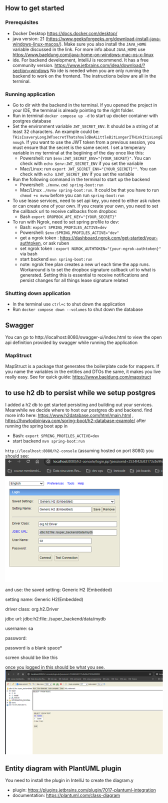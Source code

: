## How to get started

### Prerequisites
- Docker Desktop https://docs.docker.com/desktop/
- java version: 21 (https://www.geeksforgeeks.org/download-install-java-windows-linux-macos/). Make sure you also install the `JAVA_HOME` variable discussed in the link. For more info about `JAVA_HOME` use https://www.baeldung.com/java-home-on-windows-mac-os-x-linux
- ide. For backend development, IntelliJ is recommend. It has a free community version. https://www.jetbrains.com/idea/download/?section=windows No ide is needed when you are only running the backend to work on the frontend. The instructions below are all in the terminal.

### Running application
- Go to dir with the backend in the terminal. If you opened the project in your IDE, the terminal is already pointing to the right folder. 
- Run in terminal `docker compose up -d` to start up docker container with postgres database
- Set the environment variable `JWT_SECRET_ENV`. It should be a string of at least 32 characters. An example could be: `THisIsaveryLongJWTsecretThatshouldBeALittleBitLongerITHinkItisLongEnough`. If you want to use the JWT token from a previous session, you must ensure that the secret is the same secret. I set a temperary variable in my terminal at the begiining of the day once like this: 
  - Powershell: run `$env:JWT_SECRET_ENV="{YOUR_SECRET}"`. You can check with `echo $env:JWT_SECRET_ENV` if you set the variable
  - Mac/Linux: run `export JWT_SECRET_ENV="{YOUR_SECRET}""`. You can check with `echo $JWT_SECRET_ENV` if you set the variable
- Run the following command in the terminal to start up the backend
  - Powershell: `./mvnw.cmd spring-boot:run`
  - Mac/Linux `./mvnw spring-boot:run`. It could be that you have to run `chmod +x mvnw` before you can run `spring-boot:run`
- To use lease services, need to set api key, you need to either ask ruben or can create one of your own. If you create your own, you need to set the callback url to receive callbacks from dropbox:
  - Bash `export DROPBOX_API_KEY="{YOUR_SECRET}"` 
- To run with Ngrok, need to set spring profile to dev: 
  - Bash: `export SPRING_PROFILES_ACTIVE=dev`
  - Powershell: `$env:SPRING_PROFILES_ACTIVE="dev"`
  - get a ngrok token : https://dashboard.ngrok.com/get-started/your-authtoken, or ask ruben
  - set ngrok token : `export NGROK_AUTHTOKEN="{your-ngrok-authtoken}"` via bash
  - start backend `mvn spring-boot:run`
  - note: ngrok free plan creates a new url each time the app runs. Workaround is to set the dropbox signature callback url to what is generated. Setting this is essential to receive notifications and persist changes for all things lease signature related

### Shutting down application
- In the terminal use `ctrl+c` to shut down the application
- Run `docker compose down --volumes` to shut down the database

## Swagger

You can go to http://localhost:8080/swagger-ui/index.html to view the open api definition provided by swagger while running the application

### MapStruct

MapStruct is a package that generates the boilerplate code for mappers. If you name the variables in the entities and DTOs the same, it makes you live really easy. See for quick guide: https://www.baeldung.com/mapstruct


## to use h2 db to persist while we setup postgres
I added a h2 db to get started persisting and building out your services. Meanwhile we decide where to host our postgres db and backend.
find more info here: https://www.h2database.com/html/main.html , https://howtodoinjava.com/spring-boot/h2-database-example/
after running the spring boot app in
- Bash: `export SPRING_PROFILES_ACTIVE=dev`
- start backend `mvn spring-boot:run`

``http://localhost:8080/h2-console`` (assuming hosted on port 8080)
you should see: 
![img.png](img.png)

and use:
the saved setting: Generic H2 (Embedded)

setting name: Generic H2(Embedded)

driver class: org.h2.Driver

jdbc url: jdbc:h2:file:./super_backend/data/mydb

username: sa

password:

password is a blank space*  

screen should be like this

once you logged in this should be what you see. 
![img_1.png](img_1.png)


## Entity diagram with PlantUML plugin

You need to install the plugin in IntelliJ to create the diagram.y

 - plugin: https://plugins.jetbrains.com/plugin/7017-plantuml-integration
 - documentation: https://plantuml.com/class-diagram
